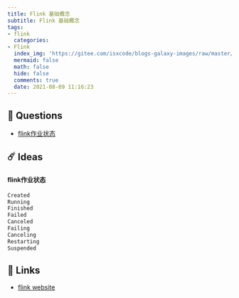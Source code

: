 ```yaml
---
title: Flink 基础概念
subtitle: Flink 基础概念
tags:
- flink
  categories:
- Flink
  index_img: 'https://gitee.com/isxcode/blogs-galaxy-images/raw/master/flink/flink.png'
  mermaid: false
  math: false
  hide: false
  comments: true
  date: 2021-08-09 11:16:23
---
```


## 🧙 Questions

- [flink作业状态](#flink作业状态)

## ☄️ Ideas

#### flink作业状态

```txt
Created
Running
Finished
Failed
Canceled
Failing
Canceling
Restarting
Suspended
```
## 🔗 Links

- [flink website](https://flink.apache.org/)
